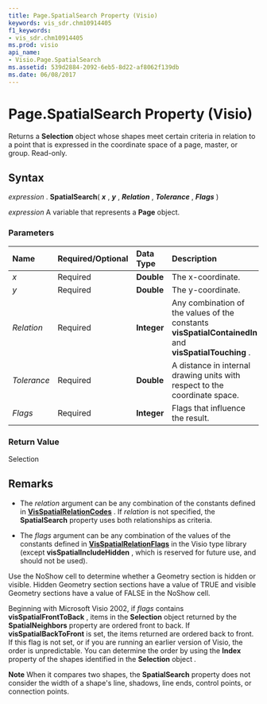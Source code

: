 ```yaml
---
title: Page.SpatialSearch Property (Visio)
keywords: vis_sdr.chm10914405
f1_keywords:
- vis_sdr.chm10914405
ms.prod: visio
api_name:
- Visio.Page.SpatialSearch
ms.assetid: 539d2884-2092-6eb5-8d22-af8062f139db
ms.date: 06/08/2017
---
```



# Page.SpatialSearch Property (Visio)

Returns a  **Selection** object whose shapes meet certain criteria in relation to a point that is expressed in the coordinate space of a page, master, or group. Read-only.


## Syntax

 _expression_ . **SpatialSearch**( **_x_** , **_y_** , **_Relation_** , **_Tolerance_** , **_Flags_** )

 _expression_ A variable that represents a **Page** object.


### Parameters



|**Name**|**Required/Optional**|**Data Type**|**Description**|
|:-----|:-----|:-----|:-----|
| _x_|Required| **Double**|The x-coordinate.|
| _y_|Required| **Double**|The y-coordinate.|
| _Relation_|Required| **Integer**|Any combination of the values of the constants  **visSpatialContainedIn** and **visSpatialTouching** .|
| _Tolerance_|Required| **Double**|A distance in internal drawing units with respect to the coordinate space.|
| _Flags_|Required| **Integer**|Flags that influence the result.|

### Return Value

Selection


## Remarks


- The  _relation_ argument can be any combination of the constants defined in **[VisSpatialRelationCodes](Visio.visspatialrelationcodes.md)** . If _relation_ is not specified, the **SpatialSearch** property uses both relationships as criteria.
    
- The  _flags_ argument can be any combination of the values of the constants defined in **[VisSpatialRelationFlags](Visio.visspatialrelationflags.md)** in the Visio type library (except **visSpatialIncludeHidden** , which is reserved for future use, and should not be used).
    
Use the NoShow cell to determine whether a Geometry section is hidden or visible. Hidden Geometry section sections have a value of TRUE and visible Geometry sections have a value of FALSE in the NoShow cell.

Beginning with Microsoft Visio 2002, if  _flags_ contains **visSpatialFrontToBack** , items in the **Selection** object returned by the **SpatialNeighbors** property are ordered front to back. If **visSpatialBackToFront** is set, the items returned are ordered back to front. If this flag is not set, or if you are running an earlier version of Visio, the order is unpredictable. You can determine the order by using the **Index** property of the shapes identified in the **Selection** object _._




 **Note**   When it compares two shapes, the **SpatialSearch** property does not consider the width of a shape's line, shadows, line ends, control points, or connection points.


